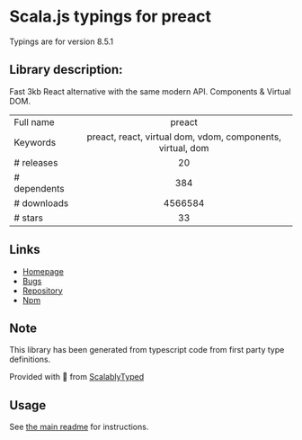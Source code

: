 
# Scala.js typings for preact

Typings are for version 8.5.1

## Library description:
Fast 3kb React alternative with the same modern API. Components & Virtual DOM.

|                    |                 |
| ------------------ | :-------------: |
| Full name          | preact |
| Keywords           | preact, react, virtual dom, vdom, components, virtual, dom |
| # releases         | 20 |
| # dependents       | 384 |
| # downloads        | 4566584 |
| # stars            | 33 |

## Links
- [Homepage](https://github.com/developit/preact)
- [Bugs](https://github.com/developit/preact/issues)
- [Repository](https://github.com/developit/preact)
- [Npm](https://www.npmjs.com/package/preact)
    


## Note
This library has been generated from typescript code from first party type definitions.

Provided with :purple_heart: from [ScalablyTyped](https://github.com/oyvindberg/ScalablyTyped)

## Usage
See [the main readme](../../readme.md) for instructions.


